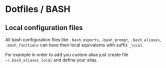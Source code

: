 # Dotfiles / BASH

## Local configuration files

All bash configuration files like `.bash_exports`, `.bash_prompt`, `.bash_aliases`, `.bash_functions`
can have their local equivalents with suffix `_local`.

For example in order to add you custom alias just create file `~/.bash_aliases_local` and define your alias.
